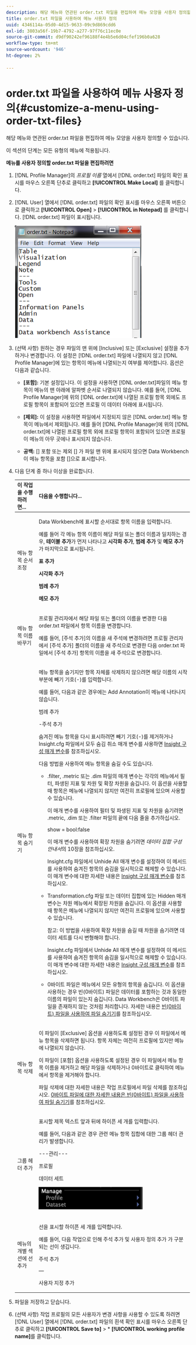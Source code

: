 ```yaml
---
description: 해당 메뉴와 연관된 order.txt 파일을 편집하여 메뉴 모양을 사용자 정의할 수 있습니다.
title: order.txt 파일을 사용하여 메뉴 사용자 정의
uuid: 4346114a-05d0-4d15-9633-09c9d869cdd6
exl-id: 3803a56f-19b7-4792-a277-97f76c11ec0e
source-git-commit: d9df90242ef96188f4e4b5e6d04cfef196b0a628
workflow-type: tm+mt
source-wordcount: '946'
ht-degree: 2%

---
```


# order.txt 파일을 사용하여 메뉴 사용자 정의{#customize-a-menu-using-order-txt-files}

해당 메뉴와 연관된 order.txt 파일을 편집하여 메뉴 모양을 사용자 정의할 수 있습니다.

이 섹션의 단계는 모든 유형의 메뉴에 적용됩니다.

**메뉴를 사용자 정의할 order.txt 파일을 편집하려면**

1. [!DNL Profile Manager]의 *프로필 이름* 열에서 [!DNL order.txt] 파일의 확인 표시를 마우스 오른쪽 단추로 클릭하고 **[!UICONTROL Make Local]** 를 클릭합니다.
1. [!DNL User] 열에서 [!DNL order.txt] 파일의 확인 표시를 마우스 오른쪽 버튼으로 클릭하고 **[!UICONTROL Open]** > **[!UICONTROL in Notepad]** 를 클릭합니다. [!DNL order.txt] 파일이 표시됩니다.

   ![단계 정보](assets/cfg_ordertxt.png)

1. (선택 사항) 원하는 경우 파일의 맨 위에 [Inclusive] 또는 [Exclusive] 설정을 추가하거나 변경합니다. 이 설정은 [!DNL order.txt] 파일에 나열되지 않고 [!DNL Profile Manager]에 있는 항목이 메뉴에 나열되는지 여부를 제어합니다. 옵션은 다음과 같습니다.

   * **[포함]:**  기본 설정입니다. 이 설정을 사용하면 [!DNL order.txt]파일의 메뉴 항목이 메뉴의 맨 아래에 알파벳 순서로 나열되지 않습니다. 예를 들어, [!DNL Profile Manager]에 위의 [!DNL order.txt]에 나열된 프로필 항목 외에도 프로필 항목이 포함되어 있으면 프로필 이 데이터 아래에 표시됩니다.

   * **[제외]:** 이 설정을 사용하면 파일에서 지정되지 않은  [!DNL order.txt] 메뉴 항목이 메뉴에서 제외됩니다. 예를 들어 [!DNL Profile Manager]에 위의 [!DNL order.txt]에 나열된 프로필 항목 외에 프로필 항목이 포함되어 있으면 프로필이 메뉴의 아무 곳에나 표시되지 않습니다.

   * **공백:**  [] 포함 또는 제외 [] 가 파일 맨 위에 표시되지 않으면 Data Workbench이 메뉴 항목을 포함  []으로 표시합니다.

1. 다음 단계 중 하나 이상을 완료합니다.

   <table id="table_C5D5313DF5E4470499B0B285BA2690F0"> 
    <thead> 
    <tr> 
    <th colname="col1" class="entry"> 이 작업을 수행하려면... </th> 
    <th colname="col2" class="entry"> 다음을 수행합니다... </th> 
    </tr> 
    </thead>
    <tbody> 
    <tr> 
    <td colname="col1"> <p>메뉴 항목 순서 조정 </p> </td> 
    <td colname="col2"> <p>Data Workbench에 표시할 순서대로 항목 이름을 입력합니다. </p> <p>예를 들어 각 메뉴 항목 이름이 해당 파일 또는 폴더 이름과 일치하는 경우, <b> 테이블 추가</b>가 먼저 나타나고 <b>시각화 추가</b>, <b>범례 추가</b> 및 <b>메모 추가</b>가 마지막으로 표시됩니다. </p> <p><b>표 추가  </b> </p> <p><b>시각화 추가  </b> </p> <p><b>범례 추가  </b> </p> <p><b>메모 추가 </b> </p> </td> 
    </tr> 
    <tr> 
    <td colname="col1"> <p>메뉴 항목 이름 바꾸기 </p> </td> 
    <td colname="col2"> <p><span class="wintitle"> 프로필 관리자</span>에서 해당 파일 또는 폴더의 이름을 변경한 다음 <span class="filepath"> order.txt</span> 파일에서 항목 이름을 변경합니다. </p> <p>예를 들어, [주석 추가]의 이름을 새 주석에 변경하려면 <span class="wintitle"> 프로필 관리자</span>에서 [주석 추가] 폴더의 이름을 새 주석으로 변경한 다음 <span class="filepath"> order.txt</span> 파일에서 [주석 추가] 항목의 이름을 새 주석으로 변경합니다. </p> </td> 
    </tr> 
    <tr> 
    <td colname="col1"> <p>메뉴 항목 숨기기 </p> </td> 
    <td colname="col2"> <p>메뉴 항목을 숨기지만 항목 자체를 삭제하지 않으려면 해당 이름의 시작 부분에 빼기 기호(-)를 입력합니다. </p> <p>예를 들어, 다음과 같은 경우에는 <span class="wintitle"> Add Annotation</span>이 메뉴에 나타나지 않습니다. </p> <p>범례 추가 </p> <p>-주석 추가 </p> <p>숨겨진 메뉴 항목을 다시 표시하려면 빼기 기호(-)를 제거하거나 <span class="filepath"> Insight.cfg</span> 파일에서 모두 숨김 취소 매개 변수를 사용하면 <a href="../../../../home/c-get-started/c-insght-config-param.md#concept-14da97d0756348e885c08ca9e866074b"> Insight 구성 매개 변수</a>를 참조하십시오. </p> <p>다음 방법을 사용하여 메뉴 항목을 숨길 수도 있습니다. 
    <ul id="ul_CC9A82AFCE784CA49CC912C9256BAC1A"> 
    <li id="li_28C28CA0DE4B4A8F9C2C2C2B3BDD0557"> <p><span class="filepath"> .filter</span>, <span class="filepath"> .metric</span> 또는 <span class="filepath"> .dim</span> 파일의 매개 변수는 각각의 메뉴에서 필터, 파생된 지표 및 차원 및 확장 차원을 숨깁니다. 이 옵션을 사용할 때 항목은 메뉴에 나열되지 않지만 여전히 프로필에 있으며 사용할 수 있습니다. </p> <p>이 매개 변수를 사용하여 필터 및 파생된 지표 및 차원을 숨기려면 <span class="filepath"> .metric</span>, <span class="filepath"> .dim</span> 또는 <span class="filepath"> .filter</span> 파일의 끝에 다음 줄을 추가하십시오. </p> <p><span class="filepath"> show = bool:false</span> </p> <p>이 매개 변수를 사용하여 확장 차원을 숨기려면 <i>데이터 집합 구성 안내서</i>의 10장을 참조하십시오. </p> <p><span class="filepath"> Insight.cfg</span> 파일에서 Unhide All 매개 변수를 설정하여 이 메서드를 사용하여 숨겨진 항목의 숨김을 일시적으로 해제할 수 있습니다. 이 매개 변수에 대한 자세한 내용은 <a href="../../../../home/c-get-started/c-insght-config-param.md#concept-14da97d0756348e885c08ca9e866074b"> Insight 구성 매개 변수</a>를 참조하십시오. </p> </li> 
    <li id="li_2CB65D594DD04C59A8D27A17DBF278FA"><span class="filepath"> Transformation.cfg</span> 파일 또는 데이터 집합에 있는 Hidden 매개 변수는 차원 메뉴에서 확장된 차원을 숨깁니다. 이 옵션을 사용할 때 항목은 메뉴에 나열되지 않지만 여전히 프로필에 있으며 사용할 수 있습니다. <p> <p>참고: 이 방법을 사용하여 확장 차원을 숨길 때 차원을 숨기려면 데이터 세트를 다시 변형해야 합니다. </p> </p> <p><span class="filepath"> Insight.cfg</span> 파일에서 Unhide All 매개 변수를 설정하여 이 메서드를 사용하여 숨겨진 항목의 숨김을 일시적으로 해제할 수 있습니다. 이 매개 변수에 대한 자세한 내용은 <a href="../../../../home/c-get-started/c-insght-config-param.md#concept-14da97d0756348e885c08ca9e866074b"> Insight 구성 매개 변수</a>를 참조하십시오. </p> </li> 
    <li id="li_6E161953FEA44EC18237D88D7173DC60"> <p>0바이트 파일은 메뉴에서 모든 유형의 항목을 숨깁니다. 이 옵션을 사용하는 경우 빈(0바이트) 파일은 데이터를 포함하는 것과 동일한 이름의 파일이 있는지 숨깁니다. Data Workbench은 0바이트 파일을 존재하지 않는 것처럼 처리합니다. 자세한 내용은 <a href="../../../../home/c-get-started/c-admin-intrf/c-prof-mgr/c-empty-files.md#concept-e776fac9e5904bed8c13b9d5eb17c491"> 빈(0바이트) 파일을 사용하여 파일 숨기기</a>를 참조하십시오. </p> </li> 
    </ul> </p> </td> 
    </tr> 
    <tr> 
    <td colname="col1"> <p>메뉴 항목 삭제 </p> </td> 
    <td colname="col2"> <p>이 파일이 [Exclusive] 옵션을 사용하도록 설정된 경우 이 파일에서 메뉴 항목을 삭제하면 됩니다. 항목 자체는 여전히 프로필에 있지만 메뉴에 나열되지 않습니다. </p> <p>이 파일이 [포함] 옵션을 사용하도록 설정된 경우 이 파일에서 메뉴 항목 이름을 제거하고 해당 파일을 삭제하거나 0바이트로 클릭하여 메뉴에서 항목을 제거해야 합니다. </p> <p>파일 삭제에 대한 자세한 내용은 작업 프로필에서 파일 삭제</a>를 참조하십시오. <a href="../../../../home/c-get-started/c-admin-intrf/c-prof-mgr/t-del-files-wkg-prof.md#task-1e29c25e6c824cc9b51cb651e835856b"> 0바이트 파일에 대한 자세한 내용은 <a href="../../../../home/c-get-started/c-admin-intrf/c-prof-mgr/c-empty-files.md#concept-e776fac9e5904bed8c13b9d5eb17c491"> 빈(0바이트) 파일을 사용하여 파일 숨기기</a>를 참조하십시오. </a></p> </td> 
    </tr> 
    <tr> 
    <td colname="col1"> <p>그룹 헤더 추가 </p> </td> 
    <td colname="col2"> <p>표시할 제목 텍스트 앞과 뒤에 하이픈 세 개를 입력합니다. </p> <p>예를 들어, 다음과 같은 경우 관련 메뉴 항목 집합에 대한 그룹 헤더 관리가 발생합니다. </p> <p>---관리--- </p> <p>프로필 </p> <p>데이터 세트 </p> <p> <img id="image_DB5BB8A33553499A9FC6B53C544CD4CC" src="assets/cfg_ordertxt_example.png"> </img> </p> </td> 
    </tr> 
    <tr> 
    <td colname="col1"> <p>메뉴의 개별 섹션에 선 추가 </p> </td> 
    <td colname="col2"> <p>선을 표시할 하이픈 세 개를 입력합니다. </p> <p>예를 들어, 다음 작업으로 인해 주석 추가 및 사용자 정의 추가 가 구분되는 선이 생깁니다. </p> <p>주석 추가 </p> <p>— </p> <p>사용자 지정 추가 </p> </td> 
    </tr> 
    </tbody> 
    </table>

1. 파일을 저장하고 닫습니다.
1. (선택 사항) 작업 프로필의 모든 사용자가 변경 사항을 사용할 수 있도록 하려면 [!DNL User] 열에서 [!DNL order.txt] 파일의 흰색 확인 표시를 마우스 오른쪽 단추로 클릭하고 **[!UICONTROL Save to]** > * **[!UICONTROL working profile name]**&#x200B;를 클릭합니다.
